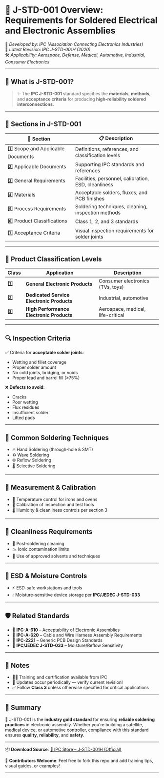 # 📘 J-STD-001 Overview: Requirements for Soldered Electrical and Electronic Assemblies

🔗 *Developed by: IPC (Association Connecting Electronics Industries)*  
📅 *Latest Revision: IPC J-STD-001H (2020)*  
🛠️ *Applicability: Aerospace, Defense, Medical, Automotive, Industrial, Consumer Electronics*

---

## 📌 What is J-STD-001?

> ✨ The **IPC J-STD-001** standard specifies the **materials**, **methods**, and **acceptance criteria** for producing **high-reliability soldered interconnections**.

---

## 📂 Sections in J-STD-001

| 📑 Section | 📋 Description |
|-----------|----------------|
| 1️⃣ Scope and Applicable Documents | Definitions, references, and classification levels |
| 2️⃣ Applicable Documents | Supporting IPC standards and references |
| 3️⃣ General Requirements | Facilities, personnel, calibration, ESD, cleanliness |
| 4️⃣ Materials | Acceptable solders, fluxes, and PCB finishes |
| 5️⃣ Process Requirements | Soldering techniques, cleaning, inspection methods |
| 6️⃣ Product Classifications | Class 1, 2, and 3 standards |
| 7️⃣ Acceptance Criteria | Visual inspection requirements for solder joints |

---

## 🎯 Product Classification Levels

| Class | Application | Description |
|-------|-------------|-------------|
| 1️⃣ | **General Electronic Products** | Consumer electronics (TVs, toys) |
| 2️⃣ | **Dedicated Service Electronic Products** | Industrial, automotive |
| 3️⃣ | **High Performance Electronic Products** | Aerospace, medical, life-critical |

---

## 🔍 Inspection Criteria

✅ Criteria for **acceptable solder joints**:
- Wetting and fillet coverage
- Proper solder amount
- No cold joints, bridging, or voids
- Proper lead and barrel fill (≥75%)

❌ **Defects to avoid**:
- Cracks
- Poor wetting
- Flux residues
- Insufficient solder
- Lifted pads

---

## 🔧 Common Soldering Techniques

- 🔥 Hand Soldering (through-hole & SMT)
- ♻️ Wave Soldering
- 🌐 Reflow Soldering
- 🌡️ Selective Soldering

---

## 📏 Measurement & Calibration

- 🧪 Temperature control for irons and ovens
- 🧰 Calibration of inspection and test tools
- 🌡️ Humidity & cleanliness controls per section 3

---

## 🧪 Cleanliness Requirements

- 🚿 Post-soldering cleaning
- 📉 Ionic contamination limits
- 🧼 Use of approved solvents and techniques

---

## 🔐 ESD & Moisture Controls

- ⚡ ESD-safe workstations and tools
- 💧 Moisture-sensitive device storage per **IPC/JEDEC J-STD-033**

---

## 🛡️ Related Standards

- 📘 **IPC-A-610** – Acceptability of Electronic Assemblies  
- 📘 **IPC-A-620** – Cable and Wire Harness Assembly Requirements  
- 📘 **IPC-2221** – Generic PCB Design Standards  
- 📘 **IPC/JEDEC J-STD-033** – Moisture/Reflow Sensitivity

---

## 📎 Notes

- 🧑‍🏫 Training and certification available from IPC
- 🔁 Updates occur periodically — verify current revision!
- ✅ Follow **Class 3** unless otherwise specified for critical applications

---

## 🏁 Summary

🔧 J-STD-001 is the **industry gold standard** for ensuring **reliable soldering practices** in electronic assembly. Whether you're building a satellite, medical device, or automotive controller, compliance with this standard ensures **quality**, **reliability**, and **safety**.

---

📦 **Download Source**: [📄 IPC Store – J-STD-001H (Official)](https://shop.ipc.org/J-STD-001H)

🧠 **Contributors Welcome**: Feel free to fork this repo and add training tips, visual guides, or examples!

---

